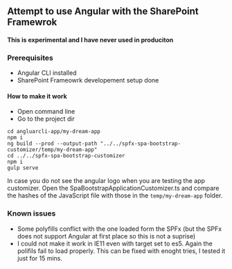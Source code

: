 ## Attempt to use Angular with the SharePoint Framewrok

#### This is experimental and I have never used in produciton

### Prerequisites

- Angular CLI installed
- SharePoint Frameowrk developement setup done

#### How to make it work

- Open command line
- Go to the project dir

```
cd angluarcli-app/my-dream-app
npm i
ng build --prod --output-path "../../spfx-spa-bootstrap-customizer/temp/my-dream-app"
cd ../../spfx-spa-bootstrap-customizer
npm i
gulp serve
```

In case you do not see the angular logo when you are testing the app customizer. Open the SpaBootstrapApplicationCustomizer.ts and compare the hashes of the JavaScript file with those in the `temp/my-dream-app` folder.

### Known issues

- Some polyfills conflict with the one loaded form the SPFx (but the SPFx does not support Angular at first place so this is not a suprise)
- I could not make it work in IE11 even with target set to es5. Again the polifils fail to load properly. This can be fixed with enoght tries, I tested it just for 15 mins.

